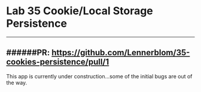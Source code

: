 # Lab 35 Cookie/Local Storage Persistence
---
######PR: https://github.com/Lennerblom/35-cookies-persistence/pull/1
---
This app is currently under construction...some of the initial bugs are out of the way.